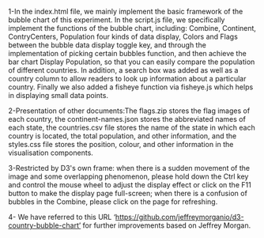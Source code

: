1-In the index.html file, we mainly implement the basic framework of the bubble chart of this experiment. In the script.js file, we specifically implement the functions of the bubble chart, including: Combine, Continent, ContryCenters, Population four kinds of data display, Colors and Flags between the bubble data display toggle key, and through the implementation of picking certain bubbles function, and then achieve the bar chart Display Population, so that you can easily compare the population of different countries. In addition, a search box was added as well as a country column to allow readers to look up information about a particular country. Finally we also added a fisheye function via fisheye.js which helps in displaying small data points.

2-Presentation of other documents:The flags.zip stores the flag images of each country, the continent-names.json stores the abbreviated names of each state, the countries.csv file stores the name of the state in which each country is located, the total population, and other information, and the styles.css file stores the position, colour, and other information in the visualisation components.

3-Restricted by D3's own frame: when there is a sudden movement of the image and some overlapping phenomenon, please hold down the Ctrl key and control the mouse wheel to adjust the display effect or click on the F11 button to make the display page full-screen; when there is a confusion of bubbles in the Combine, please click on the page for refreshing.

4- We have referred to this URL ‘https://github.com/jeffreymorganio/d3-country-bubble-chart’ for further improvements based on Jeffrey Morgan.
